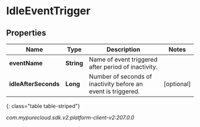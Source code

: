 # IdleEventTrigger


## Properties

| Name | Type | Description | Notes |
| ------------ | ------------- | ------------- | ------------- |
| **eventName** | **String** | Name of event triggered after period of inactivity. |  |
| **idleAfterSeconds** | **Long** | Number of seconds of inactivity before an event is triggered. |  [optional] |
{: class="table table-striped"}




_com.mypurecloud.sdk.v2:platform-client-v2:207.0.0_
